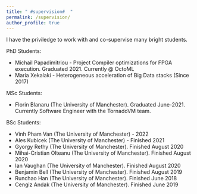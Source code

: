 ```yaml
---
title: " #supervision#  "
permalink: /supervision/
author_profile: true
---
```


I have the priviledge to work with and co-supervise many bright students.

PhD Students:

- Michail Papadimitriou - Project Compiler optimizations for FPGA execution. Graduated 2021. Currently @ OctoML
- Maria Xekalaki - Heterogeneous acceleration of Big Data stacks (Since 2017)

MSc Students:
- Florin Blanaru (The University of Manchester). Graduated June-2021. Currently Software Engineer with the TornadoVM team.

BSc Students:

- Vinh Pham Van (The University of Manchester) - 2022
- Ales Kubicek  (The University of Manchester) - Finished 2021 
- Gyorgy Rethy (The University of Manchester). Finished August 2020 
- Mihai-Cristian Olteanu (The University of Manchester). Finished August 2020 
- Ian Vaughan (The University of Manchester). Finished August 2020 
- Benjamin Bell (The University of Manchester). Finished August 2019 
- Runchao Han (The University of Manchester). Finished June 2018 
- Cengiz Andak (The University of Manchester). Finished June 2019 

